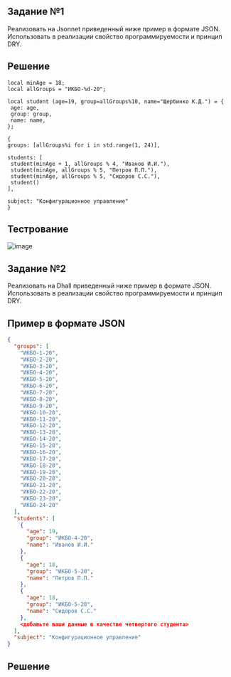## Задание №1

Реализовать на Jsonnet приведенный ниже пример в формате JSON. Использовать в реализации свойство программируемости и принцип DRY.

## Решение

```jsonnet
local minAge = 18;
local allGroups = "ИКБО-%d-20";

local student (age=19, group=allGroups%10, name="Щербинко К.Д.") = {
 age: age,
 group: group,
 name: name,
};

{
groups: [allGroups%i for i in std.range(1, 24)],

students: [
 student(minAge + 1, allGroups % 4, "Иванов И.И."),
 student(minAge, allGroups % 5, "Петров П.П."),
 student(minAge, allGroups % 5, "Сидоров С.С."),
 student()
],

subject: "Конфигурационное управление"
}
```

## Тестрование

![image](https://github.com/user-attachments/assets/9509c0c7-2ed1-43a5-986c-174b7eb243f5)


## Задание №2

Реализовать на Dhall приведенный ниже пример в формате JSON. Использовать в реализации свойство программируемости и принцип DRY.

## Пример в формате JSON

```json
{
  "groups": [
    "ИКБО-1-20",
    "ИКБО-2-20",
    "ИКБО-3-20",
    "ИКБО-4-20",
    "ИКБО-5-20",
    "ИКБО-6-20",
    "ИКБО-7-20",
    "ИКБО-8-20",
    "ИКБО-9-20",
    "ИКБО-10-20",
    "ИКБО-11-20",
    "ИКБО-12-20",
    "ИКБО-13-20",
    "ИКБО-14-20",
    "ИКБО-15-20",
    "ИКБО-16-20",
    "ИКБО-17-20",
    "ИКБО-18-20",
    "ИКБО-19-20",
    "ИКБО-20-20",
    "ИКБО-21-20",
    "ИКБО-22-20",
    "ИКБО-23-20",
    "ИКБО-24-20"
  ],
  "students": [
    {
      "age": 19,
      "group": "ИКБО-4-20",
      "name": "Иванов И.И."
    },
    {
      "age": 18,
      "group": "ИКБО-5-20",
      "name": "Петров П.П."
    },
    {
      "age": 18,
      "group": "ИКБО-5-20",
      "name": "Сидоров С.С."
    },
    <добавьте ваши данные в качестве четвертого студента>
  ],
  "subject": "Конфигурационное управление"
} 
```

## Решение

